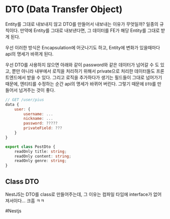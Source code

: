 # DTO (Data Transfer Object)
Entity를 그대로 내보내지 않고 DTO를 만들어서 내보내는 이유가 무엇일까?
일종의 규칙이다. 만약에 Entity를 그대로 내보낸다면, 그 데이터를 FE가 해당 Entity를 그대로 받게 된다.

우선 이러한 방식은 Encapsulation에 어긋나기도 하고,  Entity에 변화가 있을때마다
api의 명세가 바뀌게 된다.

우선 DTO를 사용하지 않으면 아래와 같이 password와 같은 데이터가 넘어갈 수 도 있고, 뿐만 아니라 내부에서 로직을 처리하기 위해서 private으로 처리한 데이터들도 프론트엔드에서 받을 수 있다.
그리고 로직을 추가하다가 생기는 필드들이 그대로 넘어가기 때문에, 엔티티를 수정하는 순간 api의 명세가 바뀌어 버린다. 그렇기 때문에 `DTO`를 만들어서 넘겨주는 것이 좋다.


```js
// GET /user/pius 
data {
	user: {
		username: ...
		nickname: ...
		password: ?????
		privateField: ???
	}
}
```


```ts
export class PostDto {
	readOnly title: string;
	readOnly content: string;
	readOnly genre: string;
} 
```

## Class DTO
NestJS는 DTO를 class로 만들어주는데, 그 이유는 컴파일 타임에 interface가 없어져서이다... 크흠 ㅋㅋ



#Nestjs